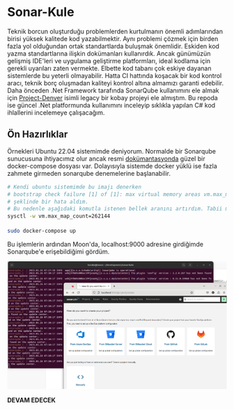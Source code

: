 # Sonar-Kule

Teknik borcun oluşturduğu problemlerden kurtulmanın önemli adımlarından birisi yüksek kalitede kod yazabilmektir. Aynı problemi çözmek için birden fazla yol olduğundan ortak standartlarda buluşmak önemlidir. Eskiden kod yazma standartlarına ilişkin dokümanları kullanırdık. Ancak günümüzün gelişmiş IDE'leri ve uygulama geliştirme platformları, ideal kodlama için gerekli uyarıları zaten vermekte. Elbette kod tabanı çok eskiye dayanan sistemlerde bu yeterli olmayabilir. Hatta CI hattında koşacak bir kod kontrol aracı, teknik borç oluşmadan kaliteyi kontrol altına almamızı garanti edebilir. Daha önceden .Net Framework tarafında SonarQube kullanımını ele almak için [Project-Denver](https://github.com/buraksenyurt/project-denver) isimli legacy bir kobay projeyi ele almıştım. Bu repoda ise güncel .Net platformunda kullanımını inceleyip sıklıkla yapılan C# kod ihlallerini incelemeye çalışacağım.

## Ön Hazırlıklar

Örnekleri Ubuntu 22.04 sistemimde deniyorum. Normalde bir Sonarqube sunucusuna ihtiyacımız olur ancak resmi [dokümantasyonda](https://docs.sonarqube.org/9.7/setup-and-upgrade/install-the-server/) güzel bir docker-compose dosyası var. Dolayısıyla sistemde docker yüklü ise fazla zahmete girmeden sonarqube denemelerine başlanabilir.

```bash
# Kendi ubuntu sistemimde bu imajı denerken 
# bootstrap check failure [1] of [1]: max virtual memory areas vm.max_map_count [65530] is too low, increase to at least [262144]
# şeklinde bir hata aldım.
# Bu nedenle aşağıdaki komutla istenen bellek aranını artırdım. Tabii makinenin fanı biraz bağırmaya başladı :D
sysctl -w vm.max_map_count=262144

sudo docker-compose up
```

Bu işlemlerin ardından Moon'da, localhost:9000 adresine girdiğimde Sonarqube'e erişebildiğimi gördüm.

![assets/sonar_runtime_01.png](assets/sonar_runtime_01.png)

__DEVAM EDECEK__
